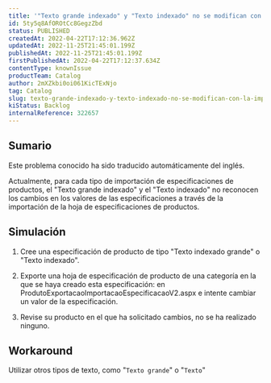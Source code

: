 ```yaml
---
title: '"Texto grande indexado" y "Texto indexado" no se modifican con la importación de la especificación'
id: 5ty5q8AfOROtCc8GegzZbd
status: PUBLISHED
createdAt: 2022-04-22T17:12:36.962Z
updatedAt: 2022-11-25T21:45:01.199Z
publishedAt: 2022-11-25T21:45:01.199Z
firstPublishedAt: 2022-04-22T17:12:37.634Z
contentType: knownIssue
productTeam: Catalog
author: 2mXZkbi0oi061KicTExNjo
tag: Catalog
slug: texto-grande-indexado-y-texto-indexado-no-se-modifican-con-la-importacion-de-la-especificacion
kiStatus: Backlog
internalReference: 322657
---
```


## Sumario

<div class="alert alert-info">
  <p>Este problema conocido ha sido traducido automáticamente del inglés.</p>
</div>





Actualmente, para cada tipo de importación de especificaciones de productos, el "Texto grande indexado" y el "Texto indexado" no reconocen los cambios en los valores de las especificaciones a través de la importación de la hoja de especificaciones de productos.




## Simulación


1) Cree una especificación de producto de tipo "Texto indexado grande" o "Texto indexado".

2) Exporte una hoja de especificación de producto de una categoría en la que se haya creado esta especificación: en ProdutoExportacaoImportacaoEspecificacaoV2.aspx e intente cambiar un valor de la especificación.

3) Revise su producto en el que ha solicitado cambios, no se ha realizado ninguno.





## Workaround


Utilizar otros tipos de texto, como "`Texto grande`" o "`Texto`"

